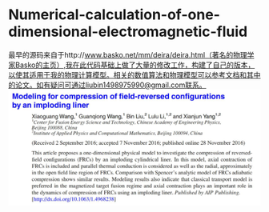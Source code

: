 # Numerical-calculation-of-one-dimensional-electromagnetic-fluid
最早的源码来自于http://www.basko.net/mm/deira/deira.html（著名的物理学家Basko的主页）,我在此代码基础上做了大量的修改工作，构建了自己的版本，以使其适用于我的物理计算模型。相关的数值算法和物理模型可以参考文档和其中的论文。如有疑问可通过liubin1498975990@gmail.com联系。
![image](https://github.com/RobinLiew/Numerical-calculation-of-one-dimensional-electromagnetic-fluid/blob/master/picture.jpg)
